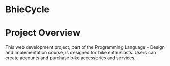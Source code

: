 # BhieCycle

# Project Overview
This web development project, part of the Programming Language - Design and Implementation course, is designed for bike enthusiasts. Users can create accounts and purchase bike accessories and services. 
